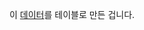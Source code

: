 
이 [데이터](https://github.com/CharmStrange/Project/tree/main/Python/Text%20Analysis/%EB%8B%B9%EA%B7%BC/top10)를 테이블로 만든 겁니다.

